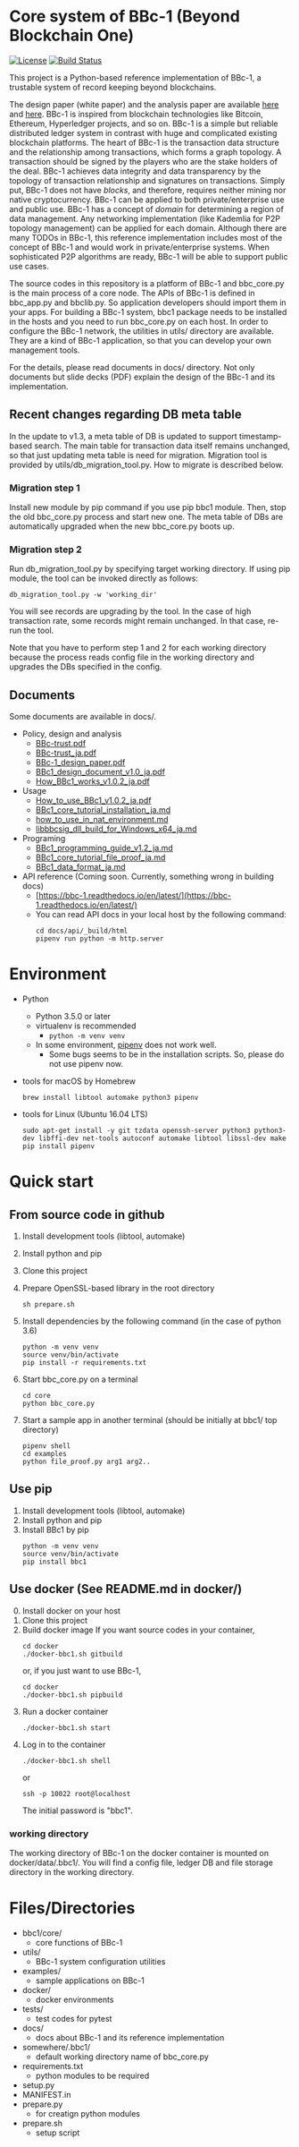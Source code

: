 Core system of BBc-1 (Beyond Blockchain One)
===========================================
[![License](https://img.shields.io/badge/License-Apache%202.0-blue.svg)](https://opensource.org/licenses/Apache-2.0)
[![Build Status](https://travis-ci.org/beyond-blockchain/bbc1.svg?branch=develop)](https://travis-ci.org/beyond-blockchain/bbc1)

This project is a Python-based reference implementation of BBc-1, a trustable system of record keeping beyond blockchains.

The design paper (white paper) and the analysis paper are available [here](https://beyond-blockchain.org/public/bbc1-design-paper.pdf) and [here](https://beyond-blockchain.org/public/bbc1-analysis.pdf). BBc-1 is inspired from blockchain technologies like Bitcoin, Ethereum, Hyperledger projects, and so on.
BBc-1 is a simple but reliable distributed ledger system in contrast with huge and complicated existing blockchain platforms.
The heart of BBc-1 is the transaction data structure and the relationship among transactions, which forms a graph topology.
A transaction should be signed by the players who are the stake holders of the deal. BBc-1 achieves data integrity and data transparency by the topology of transaction relationship and signatures on transactions. Simply put, BBc-1 does not have *blocks*, and therefore, requires neither mining nor native cryptocurrency.
BBc-1 can be applied to both private/enterprise use and public use. BBc-1 has a concept of *domain* for determining a region of data management. Any networking implementation (like Kademlia for P2P topology management) can be applied for each domain.
Although there are many TODOs in BBc-1, this reference implementation includes most of the concept of BBc-1 and would work in private/enterprise systems. When sophisticated P2P algorithms are ready, BBc-1 will be able to support public use cases.

The source codes in this repository is a platform of BBc-1 and bbc\_core.py is the main process of a core node.
The APIs of BBc-1 is defined in bbc\_app.py and bbclib.py. So application developers should import them in your apps.
 For building a BBc-1 system, bbc1 package needs to be installed in the hosts and you need to run bbc\_core.py on
 each host. In order to configure the BBc-1 network, the utilities in utils/ directory are available. They are a kind
  of BBc-1 application, so that you can develop your own management tools.


For the details, please read documents in docs/ directory. Not only documents but slide decks (PDF) explain the design of the BBc-1 and its implementation.

## Recent changes regarding DB meta table

In the update to v1.3, a meta table of DB is updated to support timestamp-based search. The main table for transaction data itself remains unchanged, so that just updating meta table is need for migration. 
Migration tool is provided by utils/db_migration_tool.py. How to migrate is described below.

### Migration step 1

Install new module by pip command if you use pip bbc1 module. Then, stop the old bbc_core.py process and start new one.
The meta table of DBs are automatically upgraded when the new bbc_core.py boots up.

### Migration step 2

Run db_migration_tool.py by specifying target working directory. If using pip module, the tool can be invoked directly as follows: 
```
db_migration_tool.py -w 'working_dir' 
```

You will see records are upgrading by the tool.
In the case of high transaction rate, some records might remain unchanged. In that case, re-run the tool. 

Note that you have to perform step 1 and 2 for each working directory because the process reads config file in the working directory and upgrades the DBs specified in the config.


## Documents
Some documents are available in docs/.
* Policy, design and analysis
  * [BBc-trust.pdf](docs/BBc-trust.pdf)
  * [BBc-trust_ja.pdf](docs/BBc-trust_ja.pdf)
  * [BBc-1_design_paper.pdf](docs/BBc-1_design_paper.pdf)
  * [BBc1_design_document_v1.0_ja.pdf](docs/BBc1_design_document_v1.0_ja.pdf)
  * [How_BBc1_works_v1.0.2_ja.pdf](docs/How_BBc1_works_v1.0.2_ja.pdf)
* Usage
    * [How_to_use_BBc1_v1.0.2_ja.pdf](docs/How_to_use_BBc1_v1.0.2_ja.pdf)
    * [BBc1_core_tutorial_installation_ja.md](docs/BBc1_core_tutorial_installation_ja.md)
    * [how_to_use_in_nat_environment.md](docs/how_to_use_in_nat_environment.md)
    * [libbbcsig_dll_build_for_Windows_x64_ja.md](docs/libbbcsig_dll_build_for_Windows_x64_ja.md)
* Programing
    * [BBc1_programming_guide_v1.2_ja.md](docs/BBc1_programming_guide_v1.2_ja.md)
    * [BBc1_core_tutorial_file_proof_ja.md](docs/BBc1_core_tutorial_file_proof_ja.md)
    * [BBc1_data_format_ja.md](docs/BBc1_data_format_ja.md)
* API reference (Coming soon. Currently, something wrong in building docs)
    * [https://bbc-1.readthedocs.io/en/latest/](https://bbc-1.readthedocs.io/en/latest/)
    * You can read API docs in your local host by the following command:
        ```shell
        cd docs/api/_build/html
        pipenv run python -m http.server
        ```


# Environment

* Python
    - Python 3.5.0 or later
    - virtualenv is recommended
        - ```python -m venv venv```
    - In some environment, [pipenv](https://docs.pipenv.org) does not work well.
        - Some bugs seems to be in the installation scripts. So, please do not use pipenv now.

* tools for macOS by Homebrew
    ```
    brew install libtool automake python3 pipenv
    ```

* tools for Linux (Ubuntu 16.04 LTS)
    ```
    sudo apt-get install -y git tzdata openssh-server python3 python3-dev libffi-dev net-tools autoconf automake libtool libssl-dev make
    pip install pipenv
    ```


# Quick start

## From source code in github
1. Install development tools (libtool, automake)
2. Install python and pip
3. Clone this project
4. Prepare OpenSSL-based library in the root directory
    ```
    sh prepare.sh
    ```
5. Install dependencies by the following command (in the case of python 3.6)
    ```
    python -m venv venv
    source venv/bin/activate
    pip install -r requirements.txt
    ```

6. Start bbc_core.py on a terminal
    ```
    cd core
    python bbc_core.py
    ```
7. Start a sample app in another terminal (should be initially at bbc1/ top directory)
    ```
    pipenv shell
    cd examples
    python file_proof.py arg1 arg2..
    ```


## Use pip
1. Install development tools (libtool, automake)
2. Install python and pip
3. Install BBc1 by pip
    ```
    python -m venv venv
    source venv/bin/activate
    pip install bbc1
    ```

## Use docker (See README.md in docker/)
0. Install docker on your host
1. Clone this project
2. Build docker image
    If you want source codes in your container,
    ```
    cd docker
    ./docker-bbc1.sh gitbuild
    ```
    or, if you just want to use BBc-1,
    ```
    cd docker
    ./docker-bbc1.sh pipbuild
    ```
3. Run a docker container
    ```
    ./docker-bbc1.sh start
    ```
4. Log in to the container
    ```
    ./docker-bbc1.sh shell
    ```
    or
    ```
    ssh -p 10022 root@localhost
    ```
    The initial password is "bbc1".

### working directory
The working directory of BBc-1 on the docker container is mounted on docker/data/.bbc1/. You will find a config file, ledger DB and file storage directory in the working directory.


# Files/Directories
* bbc1/core/
    - core functions of BBc-1
* utils/
    - BBc-1 system configuration utilities
* examples/
    - sample applications on BBc-1
* docker/
    - docker environments
* tests/
    - test codes for pytest
* docs/
    - docs about BBc-1 and its reference implementation
* somewhere/.bbc1/
    - default working directory name of bbc_core.py
* requirements.txt
    - python modules to be required
* setup.py
* MANIFEST.in
* prepare.py
    - for creatign python modules
* prepare.sh
    - setup script
